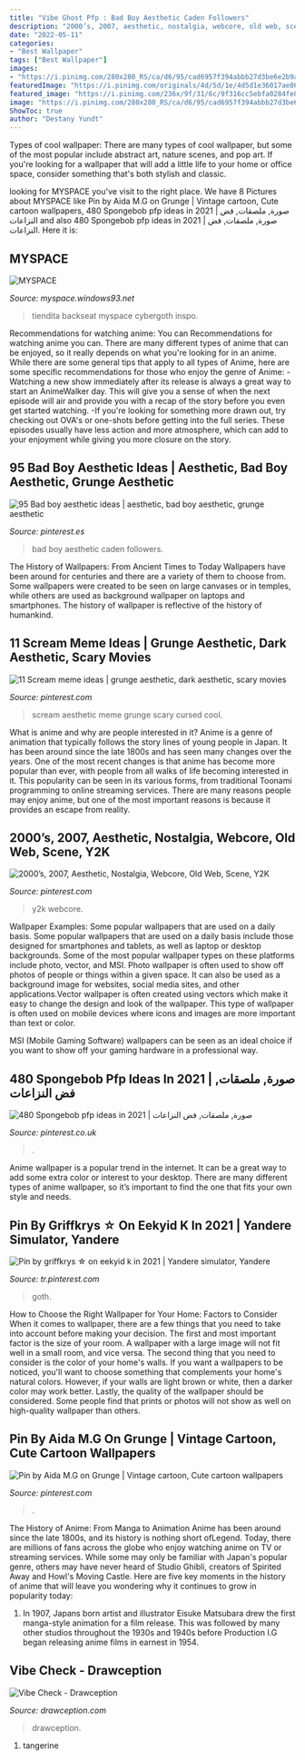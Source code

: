 ```yaml
---
title: "Vibe Ghost Pfp : Bad Boy Aesthetic Caden Followers"
description: "2000’s, 2007, aesthetic, nostalgia, webcore, old web, scene, y2k"
date: "2022-05-11"
categories:
- "Best Wallpaper"
tags: ["Best Wallpaper"]
images:
- "https://i.pinimg.com/280x280_RS/ca/d6/95/cad6957f394abbb27d3be6e2b9a414ec.jpg"
featuredImage: "https://i.pinimg.com/originals/4d/5d/1e/4d5d1e36017ae86af42af25fab6ef237.jpg"
featured_image: "https://i.pinimg.com/236x/9f/31/6c/9f316cc5ebfa0284fe8056835f6e2f89.jpg"
image: "https://i.pinimg.com/280x280_RS/ca/d6/95/cad6957f394abbb27d3be6e2b9a414ec.jpg"
ShowToc: true
author: "Destany Yundt"
---
```



Types of cool wallpaper:
There are many types of cool wallpaper, but some of the most popular include abstract art, nature scenes, and pop art. If you're looking for a wallpaper that will add a little life to your home or office space, consider something that's both stylish and classic.

	

		
looking for MYSPACE you've visit to the right place. We have 8 Pictures about MYSPACE like Pin by Aida M.G on Grunge | Vintage cartoon, Cute cartoon wallpapers, 480 Spongebob pfp ideas in 2021 | صورة, ملصقات, فض النزاعات and also 480 Spongebob pfp ideas in 2021 | صورة, ملصقات, فض النزاعات. Here it is:
		
    
## MYSPACE

<img loading=lazy src="https://myspace.windows93.net/u/76988/avatar.jpg" onerror="this.onerror=null;this.src='https://tse3.mm.bing.net/th?id=OIP.lyjHMIRO1-n5nt1ke6lgjQHaHa&amp;pid=15.1';" alt="MYSPACE">

_Source: myspace.windows93.net_

>tiendita backseat myspace cybergoth inspo. 

	

Recommendations for watching anime: You can
Recommendations for watching anime you can. There are many different types of anime that can be enjoyed, so it really depends on what you're looking for in an anime. While there are some general tips that apply to all types of Anime, here are some specific recommendations for those who enjoy the genre of Anime: 
-Watching a new show immediately after its release is always a great way to start an AnimeWalker day. This will give you a sense of when the next episode will air and provide you with a recap of the story before you even get started watching. 
-If you're looking for something more drawn out, try checking out OVA's or one-shots before getting into the full series. These episodes usually have less action and more atmosphere, which can add to your enjoyment while giving you more closure on the story.

    
## 95 Bad Boy Aesthetic Ideas | Aesthetic, Bad Boy Aesthetic, Grunge Aesthetic

<img loading=lazy src="https://i.pinimg.com/280x280_RS/ca/d6/95/cad6957f394abbb27d3be6e2b9a414ec.jpg" onerror="this.onerror=null;this.src='https://tse3.mm.bing.net/th?id=OIP.2wB3PzBP6fxUKyDt7u8JkgAAAA&amp;pid=15.1';" alt="95 Bad boy aesthetic ideas | aesthetic, bad boy aesthetic, grunge aesthetic">

_Source: pinterest.es_

>bad boy aesthetic caden followers. 

	

The History of Wallpapers: From Ancient Times to Today
Wallpapers have been around for centuries and there are a variety of them to choose from. Some wallpapers were created to be seen on large canvases or in temples, while others are used as background wallpaper on laptops and smartphones. The history of wallpaper is reflective of the history of humankind.

    
## 11 Scream Meme Ideas | Grunge Aesthetic, Dark Aesthetic, Scary Movies

<img loading=lazy src="https://i.pinimg.com/236x/9f/31/6c/9f316cc5ebfa0284fe8056835f6e2f89.jpg" onerror="this.onerror=null;this.src='https://tse4.mm.bing.net/th?id=OIP.C34XXGjEJttyd0FUJLJ4AAAAAA&amp;pid=15.1';" alt="11 Scream meme ideas | grunge aesthetic, dark aesthetic, scary movies">

_Source: pinterest.com_

>scream aesthetic meme grunge scary cursed cool. 

	

What is anime and why are people interested in it?
Anime is a genre of animation that typically follows the story lines of young people in Japan. It has been around since the late 1800s and has seen many changes over the years. One of the most recent changes is that anime has become more popular than ever, with people from all walks of life becoming interested in it. This popularity can be seen in its various forms, from traditional Toonami programming to online streaming services. There are many reasons people may enjoy anime, but one of the most important reasons is because it provides an escape from reality.

    
## 2000’s, 2007, Aesthetic, Nostalgia, Webcore, Old Web, Scene, Y2K

<img loading=lazy src="https://i.pinimg.com/originals/4d/5d/1e/4d5d1e36017ae86af42af25fab6ef237.jpg" onerror="this.onerror=null;this.src='https://tse2.mm.bing.net/th?id=OIP.JzJv-0NxOu_6jBU_DhMjAAHaGD&amp;pid=15.1';" alt="2000’s, 2007, Aesthetic, Nostalgia, Webcore, Old Web, Scene, Y2K">

_Source: pinterest.com_

>y2k webcore. 

	

Wallpaper Examples: Some popular wallpapers that are used on a daily basis.
Some popular wallpapers that are used on a daily basis include those designed for smartphones and tablets, as well as laptop or desktop backgrounds. Some of the most popular wallpaper types on these platforms include photo, vector, and MSI. 
Photo wallpaper is often used to show off photos of people or things within a given space. It can also be used as a background image for websites, social media sites, and other applications.Vector wallpaper is often created using vectors which make it easy to change the design and look of the wallpaper. This type of wallpaper is often used on mobile devices where icons and images are more important than text or color. 

MSI (Mobile Gaming Software) wallpapers can be seen as an ideal choice if you want to show off your gaming hardware in a professional way.

    
## 480 Spongebob Pfp Ideas In 2021 | صورة, ملصقات, فض النزاعات

<img loading=lazy src="https://i.pinimg.com/236x/3f/fe/c7/3ffec7bd50320d1b32a755721f800295.jpg" onerror="this.onerror=null;this.src='https://tse2.mm.bing.net/th?id=OIP.WRuNcCmK9B6LOP-WxpFBLQAAAA&amp;pid=15.1';" alt="480 Spongebob pfp ideas in 2021 | صورة, ملصقات, فض النزاعات">

_Source: pinterest.co.uk_

>. 

	

Anime wallpaper is a popular trend in the internet. It can be a great way to add some extra color or interest to your desktop. There are many different types of anime wallpaper, so it’s important to find the one that fits your own style and needs.

    
## Pin By Griffkrys ☆ On Eekyid K In 2021 | Yandere Simulator, Yandere

<img loading=lazy src="https://i.pinimg.com/originals/68/47/b5/6847b593d4cb38c319ec94cb2b929bf4.jpg" onerror="this.onerror=null;this.src='https://tse4.mm.bing.net/th?id=OIP.MabWOahtWmNx1IFhjbTQQwHaEK&amp;pid=15.1';" alt="Pin by griffkrys ☆ on eekyid k in 2021 | Yandere simulator, Yandere">

_Source: tr.pinterest.com_

>goth. 

	

How to Choose the Right Wallpaper for Your Home: Factors to Consider
When it comes to wallpaper, there are a few things that you need to take into account before making your decision. The first and most important factor is the size of your room. A wallpaper with a large image will not fit well in a small room, and vice versa. 
The second thing that you need to consider is the color of your home's walls. If you want a wallpapers to be noticed, you'll want to choose something that complements your home's natural colors. However, if your walls are light brown or white, then a darker color may work better. 
Lastly, the quality of the wallpaper should be considered. Some people find that prints or photos will not show as well on high-quality wallpaper than others.

    
## Pin By Aida M.G On Grunge | Vintage Cartoon, Cute Cartoon Wallpapers

<img loading=lazy src="https://i.pinimg.com/originals/8e/1f/fe/8e1ffe91808589630b44f11ba02a7b6c.jpg" onerror="this.onerror=null;this.src='https://tse4.mm.bing.net/th?id=OIP.xV7zmb8kLPhVAHy8rCdcpgHaHV&amp;pid=15.1';" alt="Pin by Aida M.G on Grunge | Vintage cartoon, Cute cartoon wallpapers">

_Source: pinterest.com_

>. 

	

The History of Anime: From Manga to Animation
Anime has been around since the late 1800s, and its history is nothing short ofLegend. Today, there are millions of fans across the globe who enjoy watching anime on TV or streaming services. While some may only be familiar with Japan's popular genre, others may have never heard of Studio Ghibli, creators of Spirited Away and Howl's Moving Castle. Here are five key moments in the history of anime that will leave you wondering why it continues to grow in popularity today:
1) In 1907, Japans born artist and illustrator Eisuke Matsubara drew the first manga-style animation for a film release. This was followed by many other studios throughout the 1930s and 1940s before Production I.G began releasing anime films in earnest in 1954.

    
## Vibe Check - Drawception

<img loading=lazy src="https://cdn.drawception.com/drawings/644130/fVdyoCt3my.png" onerror="this.onerror=null;this.src='https://tse2.mm.bing.net/th?id=OIP.OcfHKH7hlKdb19l8TOmdNAHaGL&amp;pid=15.1';" alt="Vibe Check - Drawception">

_Source: drawception.com_

>drawception. 

	

1. tangerine 

